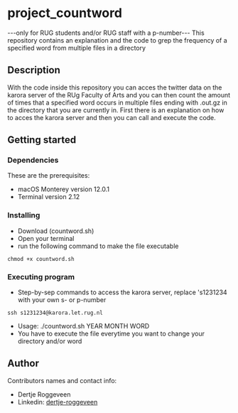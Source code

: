 # project_countword

---only for RUG students and/or RUG staff with a p-number---
This repository contains an explanation and the code to grep the frequency of a specified word from multiple files in a directory

## Description

With the code inside this repository you can acces the twitter data on the karora server of the RUg Faculty of Arts and you can then count the amount of times that a specified word occurs in multiple files ending with .out.gz in the directory that you are currently in. First there is an explanation on how to acces the karora server and then you can call and execute the code.

## Getting started 

### Dependencies

These are the prerequisites:
* macOS Monterey version 12.0.1
* Terminal version 2.12

### Installing

* Download (countword.sh)
* Open your terminal
* run the following command to make the file executable
```
chmod +x countword.sh
```

### Executing program

* Step-by-sep commands to access the karora server, replace 's1231234 with your own s- or p-number
```
ssh s1231234@karora.let.rug.nl
```
* Usage: ./countword.sh YEAR MONTH WORD
* You have to execute the file everytime you want to change your directory and/or word

## Author

Contributors names and contact info:
* Dertje Roggeveen
* Linkedin: [dertje-roggeveen](www.linkedin.com/in/dertje-roggeveen)
